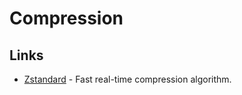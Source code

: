 # Compression

## Links

- [Zstandard](https://github.com/facebook/zstd) - Fast real-time compression algorithm.